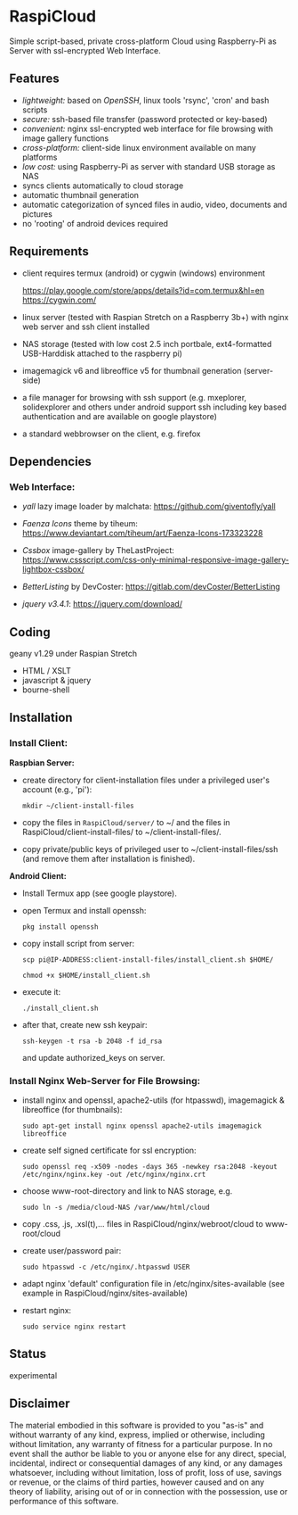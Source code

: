 # RaspiCloud
Simple script-based, private cross-platform Cloud using Raspberry-Pi as Server with ssl-encrypted Web Interface.

## Features
- *lightweight:* based on *OpenSSH*, linux tools 'rsync', 'cron' and bash scripts
- *secure:* ssh-based file transfer (password protected or key-based)
- *convenient:* nginx ssl-encrypted web interface for file browsing with image gallery functions
- *cross-platform:* client-side linux environment available on many platforms
- *low cost:* using Raspberry-Pi as server with standard USB storage as NAS 
- syncs clients automatically to cloud storage
- automatic thumbnail generation
- automatic categorization of synced files in audio, video, documents and pictures
- no 'rooting' of android devices required

## Requirements
- client requires termux (android) or cygwin (windows) environment

  https://play.google.com/store/apps/details?id=com.termux&hl=en  
  https://cygwin.com/
- linux server (tested with Raspian Stretch on a Raspberry 3b+) with nginx web server and ssh client installed
- NAS storage (tested with low cost 2.5 inch portbale, ext4-formatted USB-Harddisk attached to the raspberry pi)
- imagemagick v6 and libreoffice v5 for thumbnail generation (server-side)
- a file manager for browsing with ssh support (e.g. mxeplorer, solidexplorer and others under android support ssh including key based authentication and are available on google playstore)
- a standard webbrowser on the client, e.g. firefox

## Dependencies
### Web Interface:
  - *yall* lazy image loader by malchata:
   https://github.com/giventofly/yall
    
  - *Faenza Icons* theme by tiheum:
   https://www.deviantart.com/tiheum/art/Faenza-Icons-173323228
   
  - *Cssbox* image-gallery by TheLastProject:
   https://www.cssscript.com/css-only-minimal-responsive-image-gallery-lightbox-cssbox/
   
  - *BetterListing* by DevCoster:
   https://gitlab.com/devCoster/BetterListing
   
   - *jquery v3.4.1*:
   https://jquery.com/download/
   
## Coding
geany v1.29 under Raspian Stretch
- HTML / XSLT
- javascript & jquery
- bourne-shell

## Installation
### Install Client:
  **Raspbian Server:** 
  - create directory for client-installation files under a privileged user's account (e.g., 'pi'):
  
    ```mkdir ~/client-install-files```
    
  - copy the files in ```RaspiCloud/server/``` to ~/ and the files in RaspiCloud/client-install-files/ to ~/client-install-files/.   
  - copy private/public keys of privileged user to ~/client-install-files/ssh (and remove them after installation is finished).
  
  **Android Client:**
  - Install Termux app (see google playstore).
  - open Termux and install openssh:
  
    ```pkg install openssh```
  
  - copy install script from server:
  
    ```scp pi@IP-ADDRESS:client-install-files/install_client.sh $HOME/```
    
    ```chmod +x $HOME/install_client.sh```
  
  - execute it:
  
    ```./install_client.sh```
  
  - after that, create new ssh keypair:
  
    ```ssh-keygen -t rsa -b 2048 -f id_rsa```
    
    and update authorized_keys on server.
   
### Install Nginx Web-Server for File Browsing:
  - install nginx and openssl, apache2-utils (for htpasswd), imagemagick & libreoffice (for thumbnails):
    
    ```sudo apt-get install nginx openssl apache2-utils imagemagick libreoffice```
  - create self signed certificate for ssl encryption:
   
    ```sudo openssl req -x509 -nodes -days 365 -newkey rsa:2048 -keyout /etc/nginx/nginx.key -out /etc/nginx/nginx.crt```
  - choose www-root-directory and link to NAS storage, e.g.
   
    ```sudo ln -s /media/cloud-NAS /var/www/html/cloud```
  - copy .css, .js, .xsl(t),... files in RaspiCloud/nginx/webroot/cloud to www-root/cloud
  - create user/password pair:
   
    ```sudo htpasswd -c /etc/nginx/.htpasswd USER```
  - adapt nginx 'default' configuration file in /etc/nginx/sites-available (see example in RaspiCloud/nginx/sites-available)
  - restart nginx:
   
    ```sudo service nginx restart```

## Status
 experimental

## Disclaimer
The material embodied in this software is provided to you "as-is" and without warranty of any kind, express, implied or otherwise, including 
without limitation, any warranty of fitness for a particular purpose. In no event shall the author be liable to you or anyone else for any 
direct, special, incidental, indirect or consequential damages of any kind, or any damages whatsoever, including without limitation,
loss of profit, loss of use, savings or revenue, or the claims of third parties, however caused and on any theory of liability, arising
out of or in connection with the possession, use or performance of this software.
